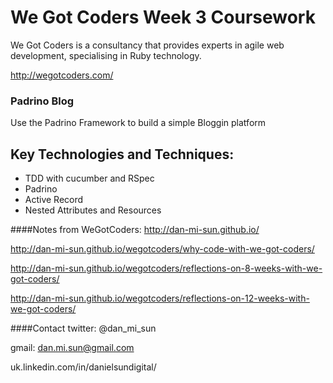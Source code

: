 # We Got Coders Week 3 Coursework 

We Got Coders is a consultancy that provides experts in agile web development, specialising in Ruby technology.

http://wegotcoders.com/

### Padrino Blog 

Use the Padrino Framework to build a simple Bloggin platform

## Key Technologies and Techniques:
- TDD with cucumber and RSpec
- Padrino 
- Active Record
- Nested Attributes and Resources

####Notes from WeGotCoders:
http://dan-mi-sun.github.io/

http://dan-mi-sun.github.io/wegotcoders/why-code-with-we-got-coders/

http://dan-mi-sun.github.io/wegotcoders/reflections-on-8-weeks-with-we-got-coders/

http://dan-mi-sun.github.io/wegotcoders/reflections-on-12-weeks-with-we-got-coders/


####Contact
twitter: @dan_mi_sun

gmail: dan.mi.sun@gmail.com

uk.linkedin.com/in/danielsundigital/
